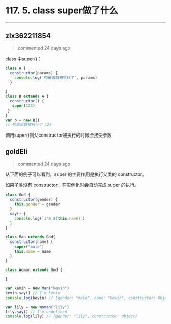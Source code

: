 
 # 117. 5. class super做了什么 
  
 ***
## zlx362211854 
 > commented 24 days ago 

class 中super()：

```js
class A {
  constructor(params) {
    console.log('构造函数被执行了', params)
  }

}
class B extends A {
  constructor() {
   super(123)
 }
}
var b = new B()
// 构造函数被执行了 123

```
调用super()则父constructor被执行的时候会接受参数

## goldEli 
 > commented 24 days ago 

从下面的例子可以看到，super 的主要作用是执行父类的 constructor。

如果子类没有 constructor，在实例化时会自动完成 super 的执行。


```javascript
class God {
  constructor(gender) {
    this.gender = gender
  }
  say() {
    console.log(`I'm ${this.name}`)
  }
}

class Man extends God{
  constructor(name) {
    super("male")
    this.name = name
  }
}

class Woman extends God {

}

var kevin = new Man("kevin")
kevin.say() // I'm kevin
console.log(kevin) // {gender: "male", name: "kevin", constructor: Object}

var lily = new Woman("lily")
lily.say() // I'm undefined 
console.log(lily) // {gender: "lily", constructor: Object}

```